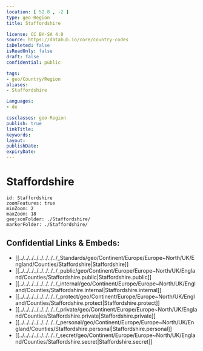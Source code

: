 ```yaml
---
location: [ 52.8 , -2 ] 
type: geo-Region
title: Staffordshire

license: CC BY-SA 4.0
source: https://datahub.io/core/country-codes
isDeleted: false
isReadOnly: false
draft: false
confidential: public

tags:
- geo/Country/Region
aliases:
- Staffordshire

Languages:
- de

cssclasses: geo-Region
publish: true
linkTitle: 
keywords: 
layout: 
publishDate: 
expiryDate: 
---
```


# Staffordshire

```leaflet
id: Staffordshire
zoomFeatures: true 
minZoom: 2 
maxZoom: 18
geojsonFolder: ./Staffordshire/
markerFolder: ./Staffordshire/
```


## Confidential Links & Embeds: 
- [[../../../../../../../../_Standards/geo/Continent/Europe/Europe~North/UK/England/Counties/Staffordshire|Staffordshire]] 
- [[../../../../../../../../_public/geo/Continent/Europe/Europe~North/UK/England/Counties/Staffordshire.public|Staffordshire.public]] 
- [[../../../../../../../../_internal/geo/Continent/Europe/Europe~North/UK/England/Counties/Staffordshire.internal|Staffordshire.internal]] 
- [[../../../../../../../../_protect/geo/Continent/Europe/Europe~North/UK/England/Counties/Staffordshire.protect|Staffordshire.protect]] 
- [[../../../../../../../../_private/geo/Continent/Europe/Europe~North/UK/England/Counties/Staffordshire.private|Staffordshire.private]] 
- [[../../../../../../../../_personal/geo/Continent/Europe/Europe~North/UK/England/Counties/Staffordshire.personal|Staffordshire.personal]] 
- [[../../../../../../../../_secret/geo/Continent/Europe/Europe~North/UK/England/Counties/Staffordshire.secret|Staffordshire.secret]] 

